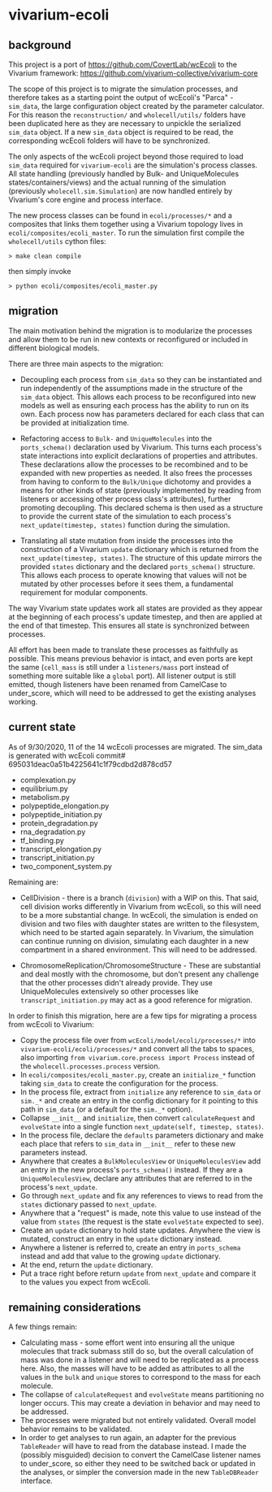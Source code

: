 # vivarium-ecoli

## background

This project is a port of https://github.com/CovertLab/wcEcoli to the Vivarium framework: https://github.com/vivarium-collective/vivarium-core

The scope of this project is to migrate the simulation processes, and therefore takes as a starting point the output of wcEcoli's "Parca" - `sim_data`, the large configuration object created by the parameter calculator. For this reason the `reconstruction/` and `wholecell/utils/` folders have been duplicated here as they are necessary to unpickle the serialized `sim_data` object. If a new `sim_data` object is required to be read, the corresponding wcEcoli folders will have to be synchronized.

The only aspects of the wcEcoli project beyond those required to load `sim_data` required for `vivarium-ecoli` are the simulation's process classes. All state handling (previously handled by Bulk- and UniqueMolecules states/containers/views) and the actual running of the simulation (previously `wholecell.sim.Simulation`) are now handled entirely by Vivarium's core engine and process interface. 

The new process classes can be found in `ecoli/processes/*` and a composites that links them together using a Vivarium topology lives in `ecoli/composites/ecoli_master`. To run the simulation first compile the `wholecell/utils` cython files:

    > make clean compile

then simply invoke

    > python ecoli/composites/ecoli_master.py

## migration

The main motivation behind the migration is to modularize the processes and allow them to be run in new contexts or reconfigured or included in different biological models. 

There are three main aspects to the migration:

* Decoupling each process from `sim_data` so they can be instantiated and run independently of the assumptions made in the structure of the `sim_data` object. This allows each process to be reconfigured into new models as well as ensuring each process has the ability to run on its own. Each process now has parameters declared for each class that can be provided at initialization time. 

* Refactoring access to `Bulk-` and `UniqueMolecules` into the `ports_schema()` declaration used by Vivarium. This turns each process's state interactions into explicit declarations of properties and attributes. These declarations allow the processes to be recombined and to be expanded with new properties as needed. It also frees the processes from having to conform to the `Bulk/Unique` dichotomy and provides a means for other kinds of state (previously implemented by reading from listeners or accessing other process class's attributes), further promoting decoupling. This declared schema is then used as a structure to provide the current state of the simulation to each process's `next_update(timestep, states)` function during the simulation.

* Translating all state mutation from inside the processes into the construction of a Vivarium `update` dictionary which is returned from the `next_update(timestep, states)`. The structure of this update mirrors the provided `states` dictionary and the declared `ports_schema()` structure. This allows each process to operate knowing that values will not be mutated by other processes before it sees them, a fundamental requirement for modular components.

The way Vivarium state updates work all states are provided as they appear at the beginning of each process's update timestep, and then are applied at the end of that timestep. This ensures all state is synchronized between processes.

All effort has been made to translate these processes as faithfully as possible. This means previous behavior is intact, and even ports are kept the same (`cell_mass` is still under a `listeners/mass` port instead of something more suitable like a `global` port). All listener output is still emitted, though listeners have been renamed from CamelCase to under_score, which will need to be addressed to get the existing analyses working. 

## current state

As of 9/30/2020, 11 of the 14 wcEcoli processes are migrated.
The sim_data is generated with wcEcoli commit# 695031deac0a51b4225641c1f79cdbd2d878cd57

* complexation.py
* equilibrium.py
* metabolism.py
* polypeptide_elongation.py
* polypeptide_initiation.py
* protein_degradation.py
* rna_degradation.py
* tf_binding.py
* transcript_elongation.py
* transcript_initiation.py
* two_component_system.py

Remaining are:

* CellDivision - there is a branch (`division`) with a WIP on this. That said, cell division works differently in Vivarium from wcEcoli, so this will need to be a more substantial change. In wcEcoli, the simulation is ended on division and two files with daughter states are written to the filesystem, which need to be started again separately. In Vivarium, the simulation can continue running on division, simulating each daughter in a new compartment in a shared environment. This will need to be addressed.

* ChromosomeReplication/ChromosomeStructure - These are substantial and deal mostly with the chromosome, but don't present any challenge that the other processes didn't already provide. They use UniqueMolecules extensively so other processes like `transcript_initiation.py` may act as a good reference for migration.

In order to finish this migration, here are a few tips for migrating a process from wcEcoli to Vivarium:

* Copy the process file over from `wcEcoli/model/ecoli/processes/*` into `vivarium-ecoli/ecoli/processes/*` and convert all the tabs to spaces, also importing `from vivarium.core.process import Process` instead of the `wholecell.processes.process` version.
* In `ecoli/composites/ecoli_master.py`, create an `initialize_*` function taking `sim_data` to create the configuration for the process. 
* In the process file, extract from `initialize` any reference to `sim_data` or `sim._*` and create an entry in the config dictionary for it pointing to this path in `sim_data` (or a default for the `sim._*` option).
* Collapse `__init__` and `initialize`, then convert `calculateRequest` and `evolveState` into a single function `next_update(self, timestep, states)`.  
* In the process file, declare the `defaults` parameters dictionary and make each place that refers to `sim_data`
in `__init__` refer to these new parameters instead.
* Anywhere that creates a `BulkMoleculesView` or `UniqueMoleculesView` add an entry in the new process's `ports_schema()` instead. If they are a `UniqueMoleculesView`, declare any attributes that are referred to in the process's `next_update`.
* Go through `next_update` and fix any references to views to read from the `states` dictionary passed to `next_update`.
* Anywhere that a "request" is made, note this value to use instead of the value from `states` (the request is the state `evolveState` expected to see).
* Create an `update` dictionary to hold state updates. Anywhere the view is mutated, construct an entry in the `update` dictionary instead.
* Anywhere a listener is referred to, create an entry in `ports_schema` instead and add that value to the growing `update` dictionary.
* At the end, return the `update` dictionary.
* Put a trace right before return `update` from `next_update` and compare it to the values you expect from wcEcoli.

## remaining considerations

A few things remain:

* Calculating mass - some effort went into ensuring all the unique molecules that track submass still do so, but the overall calculation of mass was done in a listener and will need to be replicated as a process here. Also, the masses will have to be added as attributes to all the values in the `bulk` and `unique` stores to correspond to the mass for each molecule. 
* The collapse of `calculateRequest` and `evolveState` means partitioning no longer occurs. This may create a deviation in behavior and may need to be addressed.
* The processes were migrated but not entirely validated. Overall model behavior remains to be validated.
* In order to get analyses to run again, an adapter for the previous `TableReader` will have to read from the database instead. I made the (possibly misguided) decision to convert the CamelCase listener names to under_score, so either they need to be switched back or updated in the analyses, or simpler the conversion made in the new `TableDBReader` interface. 